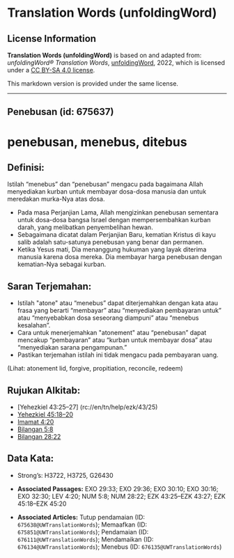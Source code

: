 # Translation Words (unfoldingWord)

## License Information

**Translation Words (unfoldingWord)** is based on and adapted from: _unfoldingWord® Translation Words_, [unfoldingWord](https://unfoldingword.org/utw), 2022, which is licensed under a [CC BY-SA 4.0 license](https://creativecommons.org/licenses/by-sa/4.0/legalcode.en).

This markdown version is provided under the same license.



--------------------------------

## Penebusan (id: 675637)

penebusan, menebus, ditebus
===========================

Definisi:
---------

Istilah “menebus” dan “penebusan” mengacu pada bagaimana Allah menyediakan kurban untuk membayar dosa\-dosa manusia dan untuk meredakan murka\-Nya atas dosa.

* Pada masa Perjanjian Lama, Allah mengizinkan penebusan sementara untuk dosa\-dosa bangsa Israel dengan mempersembahkan kurban darah, yang melibatkan penyembelihan hewan.
* Sebagaimana dicatat dalam Perjanjian Baru, kematian Kristus di kayu salib adalah satu\-satunya penebusan yang benar dan permanen.
* Ketika Yesus mati, Dia menanggung hukuman yang layak diterima manusia karena dosa mereka. Dia membayar harga penebusan dengan kematian\-Nya sebagai kurban.

Saran Terjemahan:
-----------------

* Istilah "atone" atau “menebus” dapat diterjemahkan dengan kata atau frasa yang berarti “membayar” atau “menyediakan pembayaran untuk” atau “menyebabkan dosa seseorang diampuni” atau “menebus kesalahan”.
* Cara untuk menerjemahkan "atonement" atau “penebusan” dapat mencakup “pembayaran” atau “kurban untuk membayar dosa” atau “menyediakan sarana pengampunan.”
* Pastikan terjemahan istilah ini tidak mengacu pada pembayaran uang.

(Lihat: atonement lid, forgive, propitiation, reconcile, redeem)

Rujukan Alkitab:
----------------

* \[Yehezkiel 43:25–27] (rc://en/tn/help/ezk/43/25\)
* [Yehezkiel 45:18–20](https://ref.ly/Ezek45:18-Ezek45:20)
* [Imamat 4:20](https://ref.ly/Lev4:20)
* [Bilangan 5:8](https://ref.ly/Num5:8)
* [Bilangan 28:22](https://ref.ly/Num28:22)

Data Kata:
----------

* Strong’s: H3722, H3725, G26430

* **Associated Passages:** EXO 29:33; EXO 29:36; EXO 30:10; EXO 30:16; EXO 32:30; LEV 4:20; NUM 5:8; NUM 28:22; EZK 43:25–EZK 43:27; EZK 45:18–EZK 45:20
* **Associated Articles:** Tutup pendamaian (ID: `675638@UWTranslationWords`); Memaafkan (ID: `675851@UWTranslationWords`); Pendamaian (ID: `676111@UWTranslationWords`); Mendamaikan (ID: `676134@UWTranslationWords`); Menebus (ID: `676135@UWTranslationWords`)

